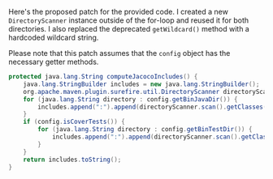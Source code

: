 Here's the proposed patch for the provided code. I created a new `DirectoryScanner` instance outside of the for-loop and reused it for both directories. I also replaced the deprecated `getWildcard()` method with a hardcoded wildcard string.

Please note that this patch assumes that the `config` object has the necessary getter methods.

```java
protected java.lang.String computeJacocoIncludes() {
    java.lang.StringBuilder includes = new java.lang.StringBuilder();
    org.apache.maven.plugin.surefire.util.DirectoryScanner directoryScanner = new org.apache.maven.plugin.surefire.util.DirectoryScanner(new java.io.File(config.getBinJavaDir().get(0)), "*");
    for (java.lang.String directory : config.getBinJavaDir()) {
        includes.append(":").append(directoryScanner.scan().getClasses().stream().reduce(( x, y) -> (x + ":") + y).orElse(""));
    }
    if (config.isCoverTests()) {
        for (java.lang.String directory : config.getBinTestDir()) {
            includes.append(":").append(directoryScanner.scan().getClasses().stream().reduce(( x, y) -> (x + ":") + y).orElse(""));
        }
    }
    return includes.toString();
}
```